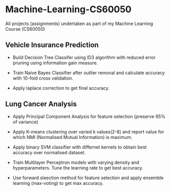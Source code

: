 # Machine-Learning-CS60050

All projects (assignments) undertaken as part of my Machine Learning Course (CS60050)

## Vehicle Insurance Prediction

- Build Decision Tree Classifer using ID3 algorithm with reduced error pruning using information gain measure.

- Train Naive Bayes Classifier after outlier removal and calculate accuracy with 10-fold cross validation.
- Apply laplace correction to get final accuracy.

## Lung Cancer Analysis

- Apply Principal Component Analysis for feature selection (preserve 95% of variance)
- Apply K-means clustering over varied k values(2-8) and report value for which NMI (Normalised Mutual Information) is maximum.

- Apply binary SVM classifier with differnet kernels to obtain best accuracy over normalised dataset.
- Train Multilayer Perceptron models with varying density and hyperparameters. Tune the learning rate to get best accuracy.
- Use forward sleection method for feature selection and apply ensemble learning (max-voting) to get max accuracy.
